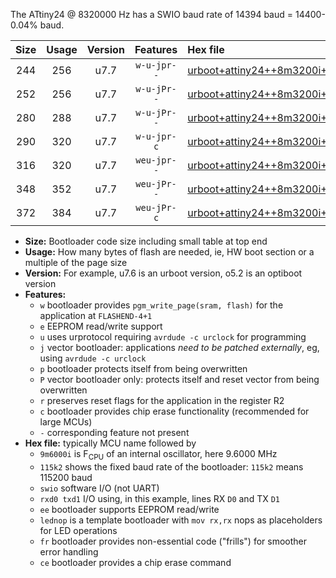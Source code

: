 The ATtiny24 @ 8320000 Hz has a SWIO baud rate of 14394 baud = 14400-0.04% baud.

|Size|Usage|Version|Features|Hex file|
|:-:|:-:|:-:|:-:|:--|
|244|256|u7.7|`w-u-jpr--`|[urboot+attiny24++8m3200i+++14k4_swio_rxb0_txb1_lednop.hex](https://raw.githubusercontent.com/stefanrueger/urboot.hex/main/mcus/attiny24/internal_oscillator/fint++8m3200_Hz/br+++14k4_bps/urboot+attiny24++8m3200i+++14k4_swio_rxb0_txb1_lednop.hex)|
|252|256|u7.7|`w-u-jPr--`|[urboot+attiny24++8m3200i+++14k4_swio_rxb0_txb1.hex](https://raw.githubusercontent.com/stefanrueger/urboot.hex/main/mcus/attiny24/internal_oscillator/fint++8m3200_Hz/br+++14k4_bps/urboot+attiny24++8m3200i+++14k4_swio_rxb0_txb1.hex)|
|280|288|u7.7|`w-u-jPr--`|[urboot+attiny24++8m3200i+++14k4_swio_rxb0_txb1_lednop_fr.hex](https://raw.githubusercontent.com/stefanrueger/urboot.hex/main/mcus/attiny24/internal_oscillator/fint++8m3200_Hz/br+++14k4_bps/urboot+attiny24++8m3200i+++14k4_swio_rxb0_txb1_lednop_fr.hex)|
|290|320|u7.7|`w-u-jpr-c`|[urboot+attiny24++8m3200i+++14k4_swio_rxb0_txb1_lednop_fr_ce.hex](https://raw.githubusercontent.com/stefanrueger/urboot.hex/main/mcus/attiny24/internal_oscillator/fint++8m3200_Hz/br+++14k4_bps/urboot+attiny24++8m3200i+++14k4_swio_rxb0_txb1_lednop_fr_ce.hex)|
|316|320|u7.7|`weu-jpr--`|[urboot+attiny24++8m3200i+++14k4_swio_rxb0_txb1_ee_lednop.hex](https://raw.githubusercontent.com/stefanrueger/urboot.hex/main/mcus/attiny24/internal_oscillator/fint++8m3200_Hz/br+++14k4_bps/urboot+attiny24++8m3200i+++14k4_swio_rxb0_txb1_ee_lednop.hex)|
|348|352|u7.7|`weu-jPr--`|[urboot+attiny24++8m3200i+++14k4_swio_rxb0_txb1_ee_lednop_fr.hex](https://raw.githubusercontent.com/stefanrueger/urboot.hex/main/mcus/attiny24/internal_oscillator/fint++8m3200_Hz/br+++14k4_bps/urboot+attiny24++8m3200i+++14k4_swio_rxb0_txb1_ee_lednop_fr.hex)|
|372|384|u7.7|`weu-jPr-c`|[urboot+attiny24++8m3200i+++14k4_swio_rxb0_txb1_ee_lednop_fr_ce.hex](https://raw.githubusercontent.com/stefanrueger/urboot.hex/main/mcus/attiny24/internal_oscillator/fint++8m3200_Hz/br+++14k4_bps/urboot+attiny24++8m3200i+++14k4_swio_rxb0_txb1_ee_lednop_fr_ce.hex)|

- **Size:** Bootloader code size including small table at top end
- **Usage:** How many bytes of flash are needed, ie, HW boot section or a multiple of the page size
- **Version:** For example, u7.6 is an urboot version, o5.2 is an optiboot version
- **Features:**
  + `w` bootloader provides `pgm_write_page(sram, flash)` for the application at `FLASHEND-4+1`
  + `e` EEPROM read/write support
  + `u` uses urprotocol requiring `avrdude -c urclock` for programming
  + `j` vector bootloader: applications *need to be patched externally*, eg, using `avrdude -c urclock`
  + `p` bootloader protects itself from being overwritten
  + `P` vector bootloader only: protects itself and reset vector from being overwritten
  + `r` preserves reset flags for the application in the register R2
  + `c` bootloader provides chip erase functionality (recommended for large MCUs)
  + `-` corresponding feature not present
- **Hex file:** typically MCU name followed by
  + `9m6000i` is F<sub>CPU</sub> of an internal oscillator, here 9.6000 MHz
  + `115k2` shows the fixed baud rate of the bootloader: `115k2` means 115200 baud
  + `swio` software I/O (not UART)
  + `rxd0 txd1` I/O using, in this example, lines RX `D0` and TX `D1`
  + `ee` bootloader supports EEPROM read/write
  + `lednop` is a template bootloader with `mov rx,rx` nops as placeholders for LED operations
  + `fr` bootloader provides non-essential code ("frills") for smoother error handling
  + `ce` bootloader provides a chip erase command
